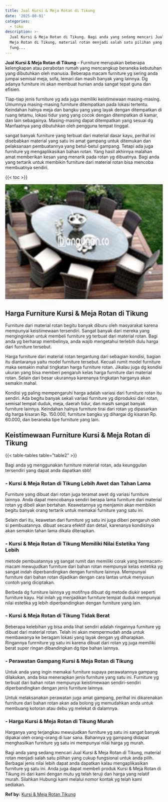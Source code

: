 ```yaml
---
title: Jual Kursi & Meja Rotan di Tikung
date: '2025-08-01'
categories:
  - toko
description: >-
  Jual Kursi & Meja Rotan di Tikung. Bagi anda yang sedang mencari Jual Kursi &
  Meja Rotan di Tikung, material rotan menjadi salah satu pilihan yang cukup
  fung...
---
```


**Jual Kursi & Meja Rotan di Tikung** – Furniture merupakan beberapa kelengkapan atau perabotan rumah yang mencangkup beraneka kebutuhan yang dibutuhkan oleh manusia. Beberapa macam furniture yg sering anda jumpai semisal meja, sofa, lemari dan masih banyak yang lainnya. Dg adanya furniture ini akan membuat hunian anda sangat tepat guna dan efisien.

Tiap-tiap jenis furniture yg ada juga memiliki keistimewaan masing-masing. Umumnya masing-masing furniture ditempatkan pada lokasi tertentu. Keindahan halnya meja dan bangku yang yang layak dengan ditempatkan di ruang tetamu, lokasi tidur yang yang cocok dengan ditempatkan di kamar, dan lain sebagainya. Masing-masing dapat ditempatkan yang sesuai dg Manfaatnya yang dibutuhkan oleh pengguna tempat tinggal.

sangat banyak furniture yang terbuat dari material dasar kayu, perihal ini disebabkan material yang satu ini amat gampang untuk ditemukan dan pelaksanaan pembuatannya yang betul-betul gampang. Tetapi ada juga furniture yg mengaplikasikan bahan rotan. Yang hasil akhirnya malahan amat memberikan kesan yang menarik pada rotan yg dibuatnya. Bagi anda yang tertarik untuk membikin furniture dari material rotan bisa mencoba membuatnya sendiri.

{{< toc >}}

![Jual Kursi & Meja Rotan di Tikung](/images/kursi-meja-rotan-murah10.png)

## Harga Furniture Kursi & Meja Rotan di Tikung

Furniture dari material rotan begitu banyak diburu oleh masyarakat karena mempunyai keistimewaan tersendiri. Sangat banyak dari mereka yang menginginkan untuk membeli furniture yg terbuat dari material rotan. Bagi anda yg berharap membelinya, anda wajib mengetahui terlebih dulu harga dari furniture tersebut.

Harga furniture dari material rotan tergantung dari sebagian kondisi, bagian itu diantaranya yaitu model furniture tersebut. Kecuali rumit model furniture maka semakin mahal tingkatan harga furniture rotan. Jikalau juga dg kondisi ukuran yang bisa memberi pengaruh kelas harga furniture dari material rotan. Selain dari besar ukurannya karenanya tingkatan harganya akan semakin mahal.

Kondisi yg paling mempengaruhi harga adalah variasi dari furniture rotan itu sendiri. Ada begitu banyak sekali variasi furniture yg diproduksi dari rotan, semisal tempat duduk, meja, daerah tidur, dan masih sangat banyak furniture lainnya. Keindahan halnya furniture tirai dari rotan yg dipasarkan dg harga kisaran Rp. 150.000, furniture bangku yg dihargai dg kisaran Rp. 60.000, dan beraneka tipe furniture yang lain.

## Keistimewaan Furniture Kursi & Meja Rotan di Tikung

{{< table-tables table="table2" >}}

Bagi anda yg menggunakan furniture material rotan, ada keunggulan tersendiri yang dapat anda dapatkan sbb!

### \- Kursi & Meja Rotan di Tikung Lebih Awet dan Tahan Lama

Furniture yang dibuat dari rotan juga teramat awet dg variasi furniture lainnya. Anda dapat mencobanya sendiri berapa lama furniture dari material rotan yg dibeli akan bertahan. Keawetannya yg menjamin akan membikin begitu banyak orang tertarik untuk memakai furniture yang satu ini.

Selain dari itu, keawetan dari furniture yg satu ini juga diberi pengaruh oleh si pembuatannya. dibuat secara efektif dan detail, karenanya kondisinya akan semakin tahan lama dikala diterapkan.

### \- Kursi & Meja Rotan di Tikung Memiliki Nilai Estetika Yang Lebih

metode pembuatannya yg sangat rumit dan memiliki corak yang bermacam-macam mewujudkan furniture dari bahan rotan mempunyai kelas estetika yg sangat indah diperbandingkan dengan furniture lainnya. Mempunyai furniture dari bahan rotan dijadikan dengan cara lantas untuk menyusun contoh yang diciptakan.

Berbeda dg furniture lainnya yg motifnya dibuat dg metode diukir seperti furniture kayu. Hal inilah yg menjadikan furniture tempat duduk mempunyai nilai estetika yg lebih diperbandingkan dengan furniture yang lain.

### \- Kursi & Meja Rotan di Tikung Tidak Berat

Beberapa kelebihan yg bisa anda lihat sendiri adalah ringannya furniture yg dibuat dari material rotan. Telah ini akan mempermudah anda untuk membawanya ke beragam lokasi yang layak dengan yg diharapkan. Ringannya funrniture yg satu ini karena dibuat dari rotan yg juga memiliki berat super ringan dibandingkan dg tipe bahan lainnya.

### \- Perawatan Gampang Kursi & Meja Rotan di Tikung

Untuk anda yang ingin memakai furniture supaya perawatannya gampang dilakukan, anda bisa menerapkan jenis furniture yang satu ini. Furniture yg terbuat dari bahan rotan mempunyai keistimewaan sendiri-sendiri diperbandingkan dengan jenis furniture lainnya.

Untuk melaksanakan perawatan juga amat gampang, perihal ini dikarenakan furniture dari bahan rotan akan ada bolong yg memudahkan anda untuk membuang kotoran atau debu yg melekat di dalamnya.

### \- Harga Kursi & Meja Rotan di Tikung Murah

Harganya yang terjangkau mewujudkan furniture yg satu ini sangat banyak dipakai oleh orang-orang di luar sana. Bahannya yg gampang didapat menghasilkan furniture yg satu ini mempunyai nilai harga yg murah.

Bagi anda yang sedang mencari Jual Kursi & Meja Rotan di Tikung, material rotan menjadi salah satu pilihan yang cukup fungsional untuk anda pilih. Berbagai jenis nilai lebih dapat anda dapatkan kalau mengaplikasikan furniture yg satu ini. Anda juga dapat membeli produk Kursi & Meja Rotan di Tikung ini dari kami dengan mutu yg telah teruji dan harga yang relatif murah. Silahkan Hubungi kami melalui nomor kontak yg telah kami sediakan.

**Ref by:** [Kursi & Meja Rotan Tikung](https://id.wikipedia.org/wiki/Kursi)
